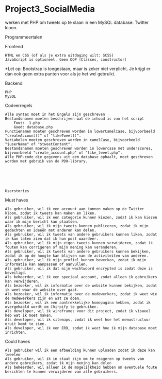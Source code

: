 # Project3_SocialMedia
werken met PHP om tweets op te slaan in een MySQL database. Twitter kloon.


Programmeertalen

Frontend

    HTML en CSS (of als je extra uitdaging wilt: SCSS)
    JavaScript is optioneel. Geen OOP (Classes, constructor)

*Let op: Bootstrap is toegestaan, maar is zeker niet verplicht. Je krijgt er dan ook geen extra punten voor als je het wel gebruikt. 

Backend

    PHP
    MySQL

Codeerregels

    Alle syntax moet in het Engels zijn geschreven
    Bestandsnamen moeten beschrijven wat de inhoud is van het script
        Fout:  1.php
        Goed: database.php
    Functienamen moeten geschreven worden in lowerCamelCase, bijvoorbeeld "createAccount()" of "likeTweet()".
    Variabelen moeten geschreven worden in camelCase, bijvoorbeeld "$userName" of "$tweetContent".
    Bestandsnamen moeten geschreven worden in lowercase met underscores, bijvoorbeeld "create_account.php" of "like_tweet.php".
    Alle PHP-code die gegevens uit een database ophaalt, moet geschreven worden met gebruik van de PDO-library.






    Userstories
Must haves

    Als gebruiker, wil ik een account aan kunnen maken op de Twitter kloon, zodat ik tweets kan maken en liken.
    Als gebruiker, wil ik een categorie kunnen kiezen, zodat ik kan kiezen waar ik mijn bericht kan plaatsen.
    Als gebruiker, wil ik mijn tweets kunnen publiceren, zodat ik mijn gedachten en ideeën met anderen kan delen.
    Als gebruiker, wil ik tweets van andere gebruikers kunnen liken, zodat ik kan laten zien dat ik hun post waardeer.
    Als gebruiker, wil ik mijn eigen tweets kunnen verwijderen, zodat ik fouten kan corrigeren of mijn mening kan veranderen.
    Als gebruiker, wil ik tweets van andere gebruikers kunnen bekijken, zodat ik op de hoogte kan blijven van de activiteiten van anderen.
    Als gebruiker, wil ik mijn profiel kunnen bewerken, zodat ik mijn informatie kan aanpassen of aanvullen.
    Als gebruiker, wil ik dat mijn wachtwoord encrypted is zodat deze is beveiligd.
    Als beheerder, wil ik een speciaal account, zodat alleen ik gebruikers kan verwijderen.
    Als bezoeker, wil ik informatie over de website kunnen bekijken, zodat ik weet waar de website over gaat.
    Als bezoeker, wil ik informatie over de medewerkers, zodat ik weet wie de medewerkers zijn en wat ze doen.
    Als bezoeker, wil ik een aantrekkelijke homepagina hebben, zodat ik overgehaald wordt om Chirpify te gebruiken.
    Als developer, wil ik wireframes voor dit project, zodat ik visueel heb wat ik moet maken.
    Als developer, wil ik sitemaps, zodat ik weet hoe het menustructuur eruit komt te zien.
    Als developer, wil ik een ERD, zodat ik weet hoe ik mijn database moet inrichten.

Could haves

    Als gebruiker wil ik een afbeelding kunnen uploaden zodat ik deze kan tweeten
    Als gebruiker, wil ik in staat zijn om te reageren op tweets van andere gebruikers, zodat ik mijn mening kan delen
    Als beheerder, wil alleen ik de mogelijkheid hebben om eventuele foute berichten te kunnen verwijderen van alle gebruikers.

